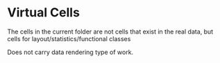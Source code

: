 # Virtual Cells

The cells in the current folder are not cells that exist in the real data, but cells for layout/statistics/functional classes

Does not carry data rendering type of work.

